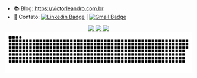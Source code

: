 - 📚 Blog: https://victorleandro.com.br 
- 💬 Contato: [![Linkedin Badge](https://img.shields.io/badge/-victorleandroof-blue?style=flat-square&logo=Linkedin&logoColor=white&link=https://www.linkedin.com/in/victorleandroof/)](https://www.linkedin.com/in/victorleandroof/) 
| 
[![Gmail Badge](https://img.shields.io/badge/-victorleandroof@gmail.com-c14438?style=flat-square&logo=Gmail&logoColor=white&link=mailto:victorleandroof@gmail.com)](mailto:victorleandroof@gmail.com)


<div align="center">
  <a href="https://github.com/victorleandroof">
  <img height="180em" src="https://github-readme-stats.vercel.app/api?username=victorleandroof&show_icons=true&theme=onedark&include_all_commits=true&count_private=true"/>
  <img height="180em" src="https://github-readme-stats.vercel.app/api/top-langs/?username=victorleandroof&layout=compact&langs_count=7&theme=onedark"/>

  <img  height="180em"  src="https://media.giphy.com/media/IL4iTvQH0MjS/giphy.gif" />
</div>

<div>
      <img src="https://github.com/victorleandroof/victorleandroof/blob/output/github-contribution-grid-snake.svg"/>
</div>

